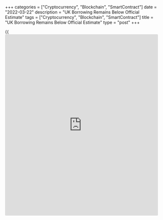 +++
categories = ["Cryptocurrency", "Blockchain", "SmartContract"]
date = "2022-03-22"
description = "UK Borrowing Remains Below Official Estimate"
tags = ["Cryptocurrency", "Blockchain", "SmartContract"]
title = "UK Borrowing Remains Below Official Estimate"
type = "post"
+++

{{<iframe id="large-banner" src="https://www.bounty.group/#slide=26.0" width="100%" height="600" scrolling="no" style="border: 0px solid rgb(216, 221, 230); border-radius: 3px;">}}

The UK government borrowing remained below the official estimate in the
financial year to February period, data from the Office for National
Statistics showed on Tuesday.

In the financial year-to-February, public sector net borrowing excluding
banks totaled GBP 138.4 billion, the third-highest financial year-to-
February borrowing since monthly records began in 1993.

But this was GBP 25.9 billion less than the official Office for Budget
Responsibility forecast. The OBR estimated that borrowing could reach
GBP 183.0 billion in financial year ending 2022.

The Chancellor of the Exchequer Rishi Sunak will present his Spring
Statement 2022 to Parliament on March 23 and the OBR publishes its new
forecast.

At the Spring Statement tomorrow, Chancellor of the Exchequer Rishi
Sunak will try to strike a balance between the near-term political
benefits of supporting households now with the medium-term goal of
fiscal restraint, allowing him to loosen [policy](https://www.fintechee.com/policy/) ahead of the 2024
general election, Bethany Beckett, an economist at Capital Economics,
said.

In February, PSNB excluding public sector banks was GBP 13.1 billion in
February, which was GBP 2.4 billion less than in February.

Current receipts increased 8.8 percent in February from the last year.
Expenditure gained 3.8 percent as inflation sharply lifted the interest
payments on government debt.

Data showed that public sector net debt excluding public sector banks
was GBP 2,326.8 billion at the end of February, or around 94.7 percent
of gross domestic product, maintaining a level not seen since the early
1960s.

The [coronavirus][1] support schemes combined with reduced cash receipts
and a fall in GDP were cited as the major reasons for the increase in
net debt.

For comments and feedback [contact](https://www.playgroundfx.com/contact/): editorial@rtt[news](https://www.letsplayfx.com/blog/forex-news-website/).com

[Economic News][2]

 **What parts of the world are seeing the best (and worst) economic
performances lately? Click[here][3] to check out our [Econ Scorecard][3]
and find out! See up-to-the-moment [ranking](https://www.playgroundfx.com/blog/crypto-exchange-ranking/)s for the best and worst
performers in [GDP][3], [unemployment rate][4], [inflation][5] and much
more.**

   1. www.rtt[news](https://www.letsplayfx.com/blog/forex-news-website/).com/list/coronavirus.aspx
   2. www.rtt[news](https://www.letsplayfx.com/blog/forex-news-website/).com/Content/EconomicNews.aspx
   3. www.rtt[news](https://www.letsplayfx.com/blog/forex-news-website/).com/economic-scorecard/world-rank/GDP/highest-performance.aspx
   4. www.rtt[news](https://www.letsplayfx.com/blog/forex-news-website/).com/economic-scorecard/world-rank/unemployment-rate/lowest-performance.aspx
   5. www.rtt[news](https://www.letsplayfx.com/blog/forex-news-website/).com/economic-scorecard/world-rank/CPI/highest-performance.aspx
